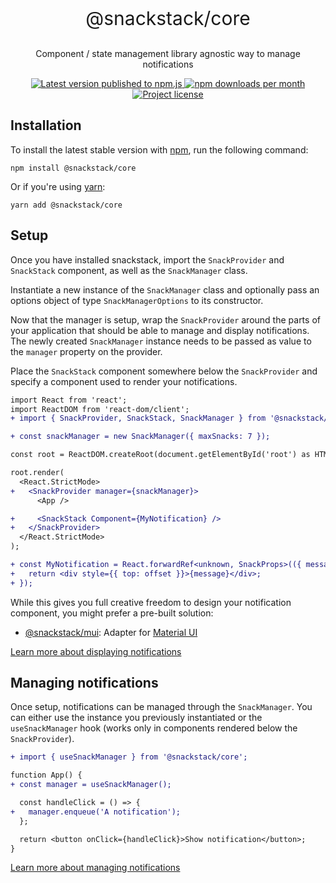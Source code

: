 <p align="center" style="font-size: 30px;">@snackstack/core</p>
<p align="center">Component / state management library agnostic way to manage notifications</a></p>

<p align="center">
  <a href="https://www.npmjs.com/package/@snackstack/core" alt="npm.js package link">
    <img src="https://img.shields.io/npm/v/@snackstack/core?color=F50057" alt="Latest version published to npm.js" />
    <img src="https://img.shields.io/npm/dm/@snackstack/core?color=1976D2" alt="npm downloads per month" />
    <img src="https://img.shields.io/npm/l/@snackstack/core?color=00C853" alt="Project license" />
  </a>
</p>

## Installation

To install the latest stable version with [npm](https://www.npmjs.com/get-npm), run the following command:

```
npm install @snackstack/core
```

Or if you're using [yarn](https://classic.yarnpkg.com/docs/install/):

```
yarn add @snackstack/core
```

## Setup

Once you have installed snackstack, import the `SnackProvider` and `SnackStack` component, as well as the `SnackManager` class.

Instantiate a new instance of the `SnackManager` class and optionally pass an options object of type `SnackManagerOptions` to its constructor.

Now that the manager is setup, wrap the `SnackProvider` around the parts of your application that should be able to manage and display notifications. The newly created `SnackManager` instance needs to be passed as value to the `manager` property on the provider.

Place the `SnackStack` component somewhere below the `SnackProvider` and specify a component used to render your notifications.

```diff
import React from 'react';
import ReactDOM from 'react-dom/client';
+ import { SnackProvider, SnackStack, SnackManager } from '@snackstack/core';

+ const snackManager = new SnackManager({ maxSnacks: 7 });

const root = ReactDOM.createRoot(document.getElementById('root') as HTMLElement);

root.render(
  <React.StrictMode>
+   <SnackProvider manager={snackManager}>
      <App />

+     <SnackStack Component={MyNotification} />
+   </SnackProvider>
  </React.StrictMode>
);

+ const MyNotification = React.forwardRef<unknown, SnackProps>(({ message, offset }) => {
+   return <div style={{ top: offset }}>{message}</div>;
+ });
```

While this gives you full creative freedom to design your notification component, you might prefer a pre-built solution:

- [@snackstack/mui](https://github.com/snackstack/mui): Adapter for [Material UI](https://mui.com)

[Learn more about displaying notifications](https://snackstack.github.io/docs/guides/displaying-notifications)

## Managing notifications

Once setup, notifications can be managed through the `SnackManager`. You can either use the instance you previously instantiated or the `useSnackManager` hook (works only in components rendered below the `SnackProvider`).

```diff
+ import { useSnackManager } from '@snackstack/core';

function App() {
+ const manager = useSnackManager();

  const handleClick = () => {
+   manager.enqueue('A notification');
  };

  return <button onClick={handleClick}>Show notification</button>;
}
```

[Learn more about managing notifications](https://snackstack.github.io/docs/guides/managing-notifications)
